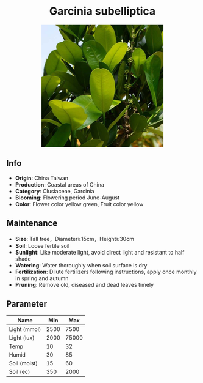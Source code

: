 <h1 align='center'>Garcinia subelliptica</h1>
<p align="center">
    <img 
        align='center'
        width='320'
        src="../images/garcinia subelliptica.png" 
        alt='Garcinia subelliptica' />
</p>

## Info

 - **Origin**: China Taiwan
 - **Production**: Coastal areas of China
 - **Category**: Clusiaceae, Garcinia
 - **Blooming**: Flowering period June-August
 - **Color**: Flower color yellow green, Fruit color yellow

## Maintenance

 - **Size**: Tall tree，Diameter≥15cm，Height≥30cm
 - **Soil**: Loose fertile soil
 - **Sunlight**: Like moderate light, avoid direct light and resistant to half shade
 - **Watering**: Water thoroughly when soil surface is dry
 - **Fertilization**: Dilute fertilizers following instructions, apply once monthly in spring and autumn
 - **Pruning**: Remove old, diseased and dead leaves timely

## Parameter

| Name         | Min  | Max   |
|--------------|------|-------|
| Light (mmol) | 2500 | 7500  |
| Light (lux)  | 2000 | 75000 |
| Temp         | 10    | 32    |
| Humid        | 30   | 85    |
| Soil (moist) | 15   | 60    |
| Soil (ec)    | 350  | 2000  |